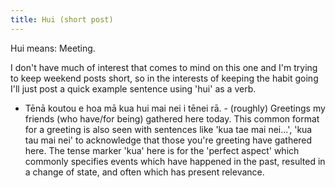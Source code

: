 ```yaml
---
title: Hui (short post)
---
```


Hui means: Meeting.

I don't have much of interest that comes to mind on this one and I'm trying to keep weekend posts short, so in the interests of keeping the habit going I'll just post a quick example sentence using 'hui' as a verb.
- Tēnā koutou e hoa mā kua hui mai nei i tēnei rā. - (roughly) Greetings my friends (who have/for being) gathered here today.
This common format for a greeting is also seen with sentences like 'kua tae mai nei...', 'kua tau mai nei' to acknowledge that those you're greeting have gathered here.
The tense marker 'kua' here is for the 'perfect aspect' which commonly specifies events which have happened in the past, resulted in a change of state, and often which has present relevance.